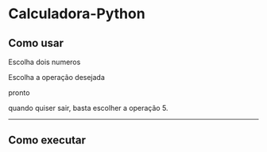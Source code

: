 # Calculadora-Python
## Como usar 

Escolha dois numeros

Escolha a operação desejada

pronto

quando quiser sair, basta escolher a operação 5.

__________________________________________________

## Como executar 


